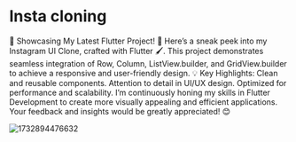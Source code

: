 # Insta cloning

🚀 Showcasing My Latest Flutter Project! 🌟
Here’s a sneak peek into my Instagram UI Clone, crafted with Flutter 🖌️. This project demonstrates seamless integration of Row, Column, ListView.builder, and GridView.builder to achieve a responsive and user-friendly design.
💡 Key Highlights:
Clean and reusable components.
Attention to detail in UI/UX design.
Optimized for performance and scalability.
I’m continuously honing my skills in Flutter Development to create more visually appealing and efficient applications. Your feedback and insights would be greatly appreciated! 😊


![1732894476632](https://github.com/user-attachments/assets/7cb94fef-b454-4656-a601-9ff010918a41)
